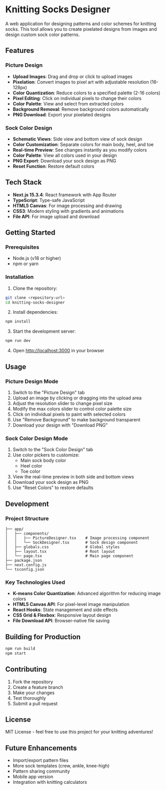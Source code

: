 # Knitting Socks Designer

A web application for designing patterns and color schemes for knitting socks. This tool allows you to create pixelated designs from images and design custom sock color patterns.

## Features

### Picture Design
- **Upload Images**: Drag and drop or click to upload images
- **Pixelation**: Convert images to pixel art with adjustable resolution (16-128px)
- **Color Quantization**: Reduce colors to a specified palette (2-16 colors)
- **Pixel Editing**: Click on individual pixels to change their colors
- **Color Palette**: View and select from extracted colors
- **Background Removal**: Remove background colors automatically
- **PNG Download**: Export your pixelated designs

### Sock Color Design
- **Schematic Views**: Side view and bottom view of sock design
- **Color Customization**: Separate colors for main body, heel, and toe
- **Real-time Preview**: See changes instantly as you modify colors
- **Color Palette**: View all colors used in your design
- **PNG Export**: Download your sock design as PNG
- **Reset Function**: Restore default colors

## Tech Stack

- **Next.js 15.3.4**: React framework with App Router
- **TypeScript**: Type-safe JavaScript
- **HTML5 Canvas**: For image processing and drawing
- **CSS3**: Modern styling with gradients and animations
- **File API**: For image upload and download

## Getting Started

### Prerequisites
- Node.js (v18 or higher)
- npm or yarn

### Installation

1. Clone the repository:
```bash
git clone <repository-url>
cd knitting-socks-designer
```

2. Install dependencies:
```bash
npm install
```

3. Start the development server:
```bash
npm run dev
```

4. Open [http://localhost:3000](http://localhost:3000) in your browser

## Usage

### Picture Design Mode
1. Switch to the "Picture Design" tab
2. Upload an image by clicking or dragging into the upload area
3. Adjust the resolution slider to change pixel size
4. Modify the max colors slider to control color palette size
5. Click on individual pixels to paint with selected colors
6. Use "Remove Background" to make background transparent
7. Download your design with "Download PNG"

### Sock Color Design Mode
1. Switch to the "Sock Color Design" tab
2. Use color pickers to customize:
   - Main sock body color
   - Heel color
   - Toe color
3. View the real-time preview in both side and bottom views
4. Download your sock design as PNG
5. Use "Reset Colors" to restore defaults

## Development

### Project Structure
```
├── app/
│   ├── components/
│   │   ├── PictureDesigner.tsx    # Image processing component
│   │   └── SockDesigner.tsx       # Sock design component
│   ├── globals.css                # Global styles
│   ├── layout.tsx                 # Root layout
│   └── page.tsx                   # Main page component
├── package.json
├── next.config.js
└── tsconfig.json
```

### Key Technologies Used
- **K-means Color Quantization**: Advanced algorithm for reducing image colors
- **HTML5 Canvas API**: For pixel-level image manipulation
- **React Hooks**: State management and side effects
- **CSS Grid & Flexbox**: Responsive layout design
- **File Download API**: Browser-native file saving

## Building for Production

```bash
npm run build
npm start
```

## Contributing

1. Fork the repository
2. Create a feature branch
3. Make your changes
4. Test thoroughly
5. Submit a pull request

## License

MIT License - feel free to use this project for your knitting adventures!

## Future Enhancements

- Import/export pattern files
- More sock templates (crew, ankle, knee-high)
- Pattern sharing community
- Mobile app version
- Integration with knitting calculators 
